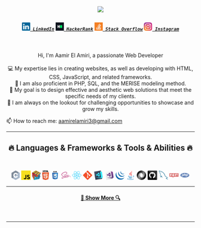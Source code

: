 <h1 align="center">
  <a href="https://git.io/typing-svg">
    <img src="https://readme-typing-svg.herokuapp.com/?lines=Hello,+There!+👋;This+is+El AMIRI+AAMIR....;Nice+to+meet+you!&center=true&size=30">
  </a>
</h1>

<h5 align="center">
  <code><a href="https://www.linkedin.com/in/aamir-el-amiri-5672ba262/" title="LinkedIn Profile"><img width="22" src="images/linkedin.svg"> LinkedIn</a></code>
  <code><a href="https://www.hackerrank.com/profile/elamiriamir7" title="HackerRank Profile"><img width="22" src="images/hackerrank.png"> HackerRank</a></code>
  <code><a href="https://stackoverflow.com/users/24551775/amir-el-amiri" title="Stack Overflow Profile"><img width="22" src="images/stackoverflow.svg"> Stack Overflow</a></code>
  <code><a href="https://www.instagram.com/aamir_el_amiri?igsh=MXdxcXRzZHdvOTVrZA==" title="Instagram Profile"><img width="22" src="images/instagram.svg"> Instagram</a></code>
</h5>
<br>
<p align="center">
  Hi, I'm Aamir El Amiri, a passionate Web Developer
  <br>
  <br>
  💻 My expertise lies in creating websites, as well as developing with HTML, CSS, JavaScript, and related frameworks.
  <br>
  💼 I am also proficient in PHP, SQL, and the MERISE modeling method.
  <br>
  🎯 My goal is to design effective and aesthetic web solutions that meet the specific needs of my clients.
  <br>
  🚀 I am always on the lookout for challenging opportunities to showcase and grow my skills.
  <br>
</p>

  📫 How to reach me: <a href="mailto:aamirelamiri3@gmail.com">aamirelamiri3@gmail.com</a>
</p>

<hr>
<h2 align="center">🔥 Languages & Frameworks & Tools & Abilities 🔥</h2>
<br>
<p align="center">
  <code><img title="C" height="25" src="images/c.svg"></code>
  <code><img title="Javascript" height="25" src="images/javascript.svg"></code>
  <code><img title="Problem Solving" height="25" src="images/problemSolving.png"></code>
  <code><img title="HTML5" height="25" src="images/html5.svg"></code>
  <code><img title="CSS" height="25" src="images/css.svg"></code>
  <code><img title="SASS" height="25" src="images/sass.svg"></code>
  <code><img title="React" height="25" src="images/react-original.svg"></code>
  <code><img title="Git" height="25" src="images/git-original.svg"></code>
  <code><img title="Visual Studio Code" height="25" src="images/vscode.png"></code>
  <code><img title="Microsoft Visual Studio" height="25" src="images/visualstudio.png"></code>
  <code><img title="JQuery" height="25" src="images/jquery-original.svg"></code>
  <code><img title="Java" height="25" src="images/java-original.svg"></code>
  <code><img title="JSON" height="25" src="images/json.svg"></code>
  <code><img title="GitHub" height="25" src="images/github.svg"></code>
  <code><img title="MySQL" height="25" src="images/mysql.svg"></code>
  <code><img title="npm" height="25" src="images/npm.svg"></code>
  <code><img title="PHP" height="25" src="images/php.svg"></code>
</p>
<hr>

<h4 align="center">
  <a href="https://github.com/ISTIFANO?tab=repositories" title="Show Repositories">🔎 Show More 🔍</a>
</h4>
<br>


<hr>



